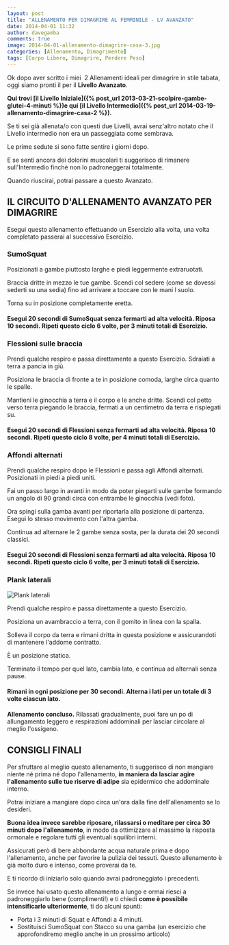 ```yaml
---
layout: post
title: "ALLENAMENTO PER DIMAGRIRE AL FEMMINILE - LV AVANZATO"
date: 2014-04-01 11:32
author: davegamba
comments: true
image: 2014-04-01-allenamento-dimagrire-casa-3.jpg
categories: [Allenamento, Dimagrimento]
tags: [Corpo Libero, Dimagrire, Perdere Peso]
---
```


Ok dopo aver scritto i miei  2 Allenamenti ideali per dimagrire in stile tabata, oggi siamo pronti il per il **Livello Avanzato**.

**Qui trovi [il Livello Iniziale]({% post_url 2013-03-21-scolpire-gambe-glutei-4-minuti %})e qui [il Livello Intermedio]({% post_url 2014-03-19-allenamento-dimagrire-casa-2 %}).**

Se ti sei già allenata/o con questi due Livelli, avrai senz'altro notato che il Livello intermedio non era un passeggiata come sembrava.

Le prime sedute si sono fatte sentire i giorni dopo.

E se senti ancora dei dolorini muscolari ti suggerisco di rimanere sull'Intermedio finchè non lo padroneggerai totalmente.

Quando riuscirai, potrai passare a questo Avanzato.

IL CIRCUITO D'ALLENAMENTO AVANZATO PER DIMAGRIRE
------------------------------------------------

Esegui questo allenamento effettuando un Esercizio alla volta, una volta completato passerai al successivo Esercizio.

### SumoSquat

Posizionati a gambe piuttosto larghe e piedi leggermente extraruotati.

Braccia dritte in mezzo le tue gambe. Scendi col sedere (come se dovessi sederti su una sedia) fino ad arrivare a toccare con le mani l suolo.

Torna su in posizione completamente eretta.

#### Esegui 20 secondi di SumoSquat senza fermarti ad alta velocità. Riposa 10 secondi. Ripeti questo ciclo 6 volte, per 3 minuti totali di Esercizio.

### Flessioni sulle braccia

Prendi qualche respiro e passa direttamente a questo Esercizio. Sdraiati a terra a pancia in giù.

Posiziona le braccia di fronte a te in posizione comoda, larghe circa quanto le spalle.

Mantieni le ginocchia a terra e il corpo e le anche dritte. Scendi col petto verso terra piegando le braccia, fermati a un centimetro da terra e rispiegati su.

#### Esegui 20 secondi di Flessioni senza fermarti ad alta velocità. Riposa 10 secondi. Ripeti questo ciclo 8 volte, per 4 minuti totali di Esercizio.

### Affondi alternati

Prendi qualche respiro dopo le Flessioni e passa agli Affondi alternati. Posizionati in piedi a piedi uniti.

Fai un passo largo in avanti in modo da poter piegarti sulle gambe formando un angolo di 90 grandi circa con entrambe le ginocchia (vedi foto).

Ora spingi sulla gamba avanti per riportarla alla posizione di partenza. Esegui lo stesso movimento con l'altra gamba.

Continua ad alternare le 2 gambe senza sosta, per la durata dei 20 secondi classici.

#### Esegui 20 secondi di Flessioni senza fermarti ad alta velocità. Riposa 10 secondi. Ripeti questo ciclo 6 volte, per 3 minuti totali di Esercizio.

### Plank laterali

![Plank laterali]({{site.images_root}}2014-03-19-allenamento-dimagrire-casa-3-1.jpg)

Prendi qualche respiro e passa direttamente a questo Esercizio.

Posiziona un avambraccio a terra, con il gomito in linea con la spalla.

Solleva il corpo da terra e rimani dritta in questa posizione e assicurandoti di mantenere l'addome contratto.

È un posizione statica.

Terminato il tempo per quel lato, cambia lato, e continua ad alternali senza pause.

#### Rimani in ogni posizione per 30 secondi. Alterna i lati per un totale di 3 volte ciascun lato.

**Allenamento concluso.** Rilassati gradualmente, puoi fare un po di allungamento leggero e respirazioni addominali per lasciar circolare al meglio l'ossigeno.

CONSIGLI FINALI
---------------

Per sfruttare al meglio questo allenamento, ti suggerisco di non mangiare niente né prima né dopo l'allenamento, **in maniera da lasciar agire l'allenamento sulle tue riserve di adipe** sia epidermico che addominale interno.

Potrai iniziare a mangiare dopo circa un'ora dalla fine dell'allenamento se lo desideri.

**Buona idea invece sarebbe riposare, rilassarsi o meditare per circa 30 minuti dopo l'allenamento**, in modo da ottimizzare al massimo la risposta ormonale e regolare tutti gli eventuali squilibri interni.

Assicurati però di bere abbondante acqua naturale prima e dopo l'allenamento, anche per favorire la pulizia dei tessuti. Questo allenamento è già molto duro e intenso, come proverai da te.

E ti ricordo di iniziarlo solo quando avrai padroneggiato i precedenti.

Se invece hai usato questo allenamento a lungo e ormai riesci a padroneggiarlo bene (complimenti!) e ti chiedi **come è possibile intensificarlo ulteriormente**, ti do alcuni spunti:

- Porta i 3 minuti di Squat e Affondi a 4 minuti.
- Sostituisci SumoSquat con Stacco su una gamba (un esercizio che approfondiremo meglio anche in un prossimo articolo)